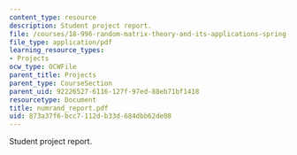 ```yaml
---
content_type: resource
description: Student project report.
file: /courses/18-996-random-matrix-theory-and-its-applications-spring-2004/873a37f6bcc7112db33d684dbb62de08_numrand_report.pdf
file_type: application/pdf
learning_resource_types:
- Projects
ocw_type: OCWFile
parent_title: Projects
parent_type: CourseSection
parent_uid: 92226527-6116-127f-97ed-88eb71bf1418
resourcetype: Document
title: numrand_report.pdf
uid: 873a37f6-bcc7-112d-b33d-684dbb62de08
---
```

Student project report.


